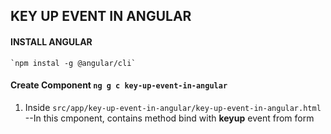 ## KEY UP EVENT IN ANGULAR

#### INSTALL ANGULAR
    `npm instal -g @angular/cli`

#### Create Component `ng g c key-up-event-in-angular` 

1.  Inside `src/app/key-up-event-in-angular/key-up-event-in-angular.html`
      --In this cmponent, contains method bind with **keyup** event from form

      ```
      

      ```
